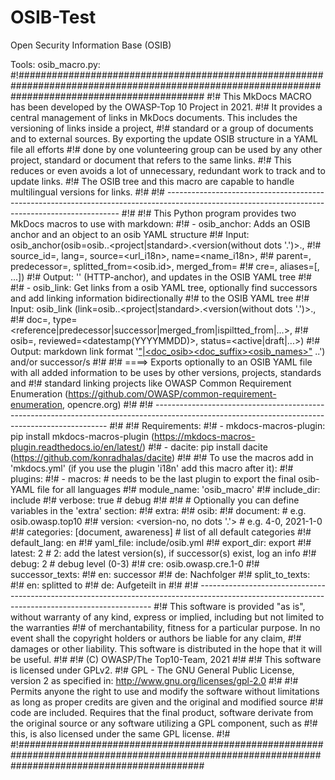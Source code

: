 # OSIB-Test
Open Security Information Base (OSIB)

Tools:
osib_macro.py:
#!##################################################################################################################################################
#!# This MkDocs MACRO has been developed by the OWASP-Top 10 Project in 2021.
#!# It provides a central management of links in MkDocs documents. This includes the versioning of links inside a project,
#!# standard or a group of documents and to external sources. By exporting the update OSIB structure in a YAML file all efforts
#!# done by one volunteering group can be used by any other project, standard or document that refers to the same links.
#!# This reduces or even avoids a lot of unnecessary, redundant work to track and to update links.
#!# The OSIB tree and this macro are capable to handle multilingual versions for links.
#!#
#!# ------------------------------------------------------------------------------------------------------------------------------------------------
#!#
#!# This Python program provides two MkDocs macros to use with markdown:
#!# - osib_anchor:  Adds an OSIB anchor and an object to an osib YAML structure
#!#         Input:  osib_anchor(osib=osib.<organization>.<project|standard>.<version(without dots '.')>.<internal structure>,
#!#                             source_id=<id inside the source>, lang=<lang>, source=<url_i18n>, name=<name_i18n>,
#!#                             parent=<osib-id>, predecessor=<osib-id>, splitted_from=<osib.id>, merged_from=<osib-id>
#!#                             cre=<osib-id>, aliases=[<list of aliases>, ...])
#!#         Output: '<a id="<osib>"></a>' (HTTP-anchor), and updates in the OSIB YAML tree
#!#
#!# - osib_link:    Get links from a osib YAML tree, optionally find successors and add linking information bidirectionally
#!#                 to the OSIB YAML tree
#!#       Input:    osib_link  (link=osib.<organization>.<project|standard>.<version(without dots '.')>.<internal structure>,
#!#                             doc=<osib>, type=<reference|predecessor|successor|merged_from|ispiltted_from|...>,
#!#                             osib=<osib>, reviewed=<datestamp(YYYYMMDD)>, status=<active|draft|...>)
#!#       Output:   markdown link format '["<text>|<prefix><doc_osib><doc_suffix><osib_names>"](<html_link>)<speparator> ..') and/or successor/s
#!#
#!# ====> Exports optionally to an OSIB YAML file with all added information to be uses by other versions, projects, standards and
#!#       standard linking projects like OWASP Common Requirement Enumeration (https://github.com/OWASP/common-requirement-enumeration, opencre.org)
#!#
#!# ------------------------------------------------------------------------------------------------------------------------------------------------
#!#
#!# Requirements:
#!# - mkdocs-macros-plugin: pip install mkdocs-macros-plugin (https://mkdocs-macros-plugin.readthedocs.io/en/latest/)
#!# - dacite:               pip install dacite               (https://github.com/konradhalas/dacite)
#!#
#!# To use the macros add in 'mkdocs.yml' (if you use the plugin 'i18n' add this macro after it):
#!# plugins:
#!#   - macros:                                                         # needs to be the last plugin to export the final osib-YAML file for all languages
#!#      module_name: 'osib_macro'
#!#      include_dir: include
#!#      verbose: true                                                  # debug
#!#
#!# # Optionally you can define variables in the 'extra' section:
#!# extra:
#!#     osib:
#!#      document:     <osib-id>                    # e.g. osib.owasp.top10
#!#      version:      <version-no, no dots '.'>    # e.g. 4-0, 2021-1-0
#!#      categories:   [document, awareness]        # list of all default categories
#!#      default_lang: en
#!#      yaml_file:    include/osib.yml
#!#      export_dir:   export
#!#      latest:       2                            # 2: add the latest version(s), if successor(s) exist, log an info
#!#      debug:        2                            # debug level (0-3)
#!#      cre:          osib.owasp.cre.1-0
#!#      successor_texts:
#!#        en:         successor
#!#        de:         Nachfolger
#!#      split_to_texts:
#!#        en:         splitted to
#!#        de:         Aufgeteilt in
#!#
#!# ------------------------------------------------------------------------------------------------------------------------------------------------
#!# This software is provided "as is", without warranty of any kind, express or implied, including but not limited to the warranties
#!# of merchantability, fitness for a particular purpose. In no event shall the copyright holders or authors be liable for any claim, 
#!# damages or other liability. This software is distributed in the hope that it will be useful.
#!#
#!# (C) OWASP/The Top10-Team, 2021
#!#
#!# This  software is licensed under GPLv2.
#!# GPL - The GNU General Public License, version 2 as specified in:  http://www.gnu.org/licenses/gpl-2.0
#!#
#!# Permits anyone the right to use and modify the software without limitations as long as proper credits are given and the original and modified source
#!# code are included. Requires that the final product, software derivate from the original source or any software utilizing a GPL component, such as
#!# this, is also licensed under the same GPL license.
#!#
#!##################################################################################################################################################
